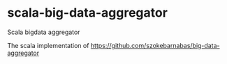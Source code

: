 # scala-big-data-aggregator
Scala bigdata aggregator

The scala implementation of https://github.com/szokebarnabas/big-data-aggregator
